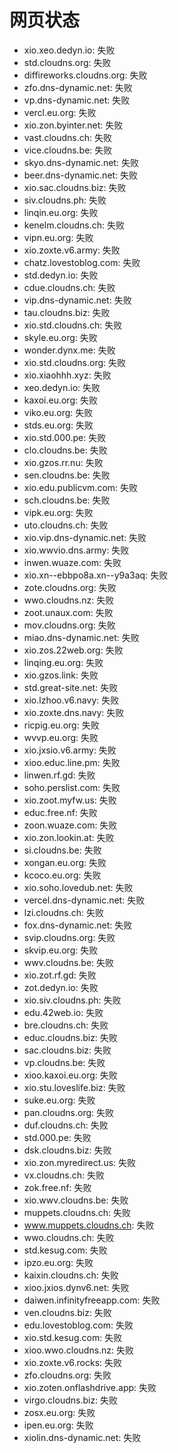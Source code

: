# 网页状态
- xio.xeo.dedyn.io: 失败
- std.cloudns.org: 失败
- diffireworks.cloudns.org: 失败
- zfo.dns-dynamic.net: 失败
- vp.dns-dynamic.net: 失败
- vercl.eu.org: 失败
- xio.zon.byinter.net: 失败
- vast.cloudns.ch: 失败
- vice.cloudns.be: 失败
- skyo.dns-dynamic.net: 失败
- beer.dns-dynamic.net: 失败
- xio.sac.cloudns.biz: 失败
- siv.cloudns.ph: 失败
- linqin.eu.org: 失败
- kenelm.cloudns.ch: 失败
- vipn.eu.org: 失败
- xio.zoxte.v6.army: 失败
- chatz.lovestoblog.com: 失败
- std.dedyn.io: 失败
- cdue.cloudns.ch: 失败
- vip.dns-dynamic.net: 失败
- tau.cloudns.biz: 失败
- xio.std.cloudns.ch: 失败
- skyle.eu.org: 失败
- wonder.dynx.me: 失败
- xio.std.cloudns.org: 失败
- xio.xiaohhh.xyz: 失败
- xeo.dedyn.io: 失败
- kaxoi.eu.org: 失败
- viko.eu.org: 失败
- stds.eu.org: 失败
- xio.std.000.pe: 失败
- clo.cloudns.be: 失败
- xio.gzos.rr.nu: 失败
- sen.cloudns.be: 失败
- xio.edu.publicvm.com: 失败
- sch.cloudns.be: 失败
- vipk.eu.org: 失败
- uto.cloudns.ch: 失败
- xio.vip.dns-dynamic.net: 失败
- xio.wwvio.dns.army: 失败
- inwen.wuaze.com: 失败
- xio.xn--ebbpo8a.xn--y9a3aq: 失败
- zote.cloudns.org: 失败
- wwo.cloudns.nz: 失败
- zoot.unaux.com: 失败
- mov.cloudns.org: 失败
- miao.dns-dynamic.net: 失败
- xio.zos.22web.org: 失败
- linqing.eu.org: 失败
- xio.gzos.link: 失败
- std.great-site.net: 失败
- xio.lzhoo.v6.navy: 失败
- xio.zoxte.dns.navy: 失败
- ricpig.eu.org: 失败
- wvvp.eu.org: 失败
- xio.jxsio.v6.army: 失败
- xioo.educ.line.pm: 失败
- linwen.rf.gd: 失败
- soho.perslist.com: 失败
- xio.zoot.myfw.us: 失败
- educ.free.nf: 失败
- zoon.wuaze.com: 失败
- xio.zon.lookin.at: 失败
- si.cloudns.be: 失败
- xongan.eu.org: 失败
- kcoco.eu.org: 失败
- xio.soho.lovedub.net: 失败
- vercel.dns-dynamic.net: 失败
- lzi.cloudns.ch: 失败
- fox.dns-dynamic.net: 失败
- svip.cloudns.org: 失败
- skvip.eu.org: 失败
- wwv.cloudns.be: 失败
- xio.zot.rf.gd: 失败
- zot.dedyn.io: 失败
- xio.siv.cloudns.ph: 失败
- edu.42web.io: 失败
- bre.cloudns.ch: 失败
- educ.cloudns.biz: 失败
- sac.cloudns.biz: 失败
- vp.cloudns.be: 失败
- xioo.kaxoi.eu.org: 失败
- xio.stu.loveslife.biz: 失败
- suke.eu.org: 失败
- pan.cloudns.org: 失败
- duf.cloudns.ch: 失败
- std.000.pe: 失败
- dsk.cloudns.biz: 失败
- xio.zon.myredirect.us: 失败
- vx.cloudns.ch: 失败
- zok.free.nf: 失败
- xio.wwv.cloudns.be: 失败
- muppets.cloudns.ch: 失败
- www.muppets.cloudns.ch: 失败
- wwo.cloudns.ch: 失败
- std.kesug.com: 失败
- ipzo.eu.org: 失败
- kaixin.cloudns.ch: 失败
- xioo.jxios.dynv6.net: 失败
- daiwen.infinityfreeapp.com: 失败
- ven.cloudns.biz: 失败
- edu.lovestoblog.com: 失败
- xio.std.kesug.com: 失败
- xioo.wwo.cloudns.nz: 失败
- xio.zoxte.v6.rocks: 失败
- zfo.cloudns.org: 失败
- xio.zoten.onflashdrive.app: 失败
- virgo.cloudns.biz: 失败
- zosx.eu.org: 失败
- ipen.eu.org: 失败
- xiolin.dns-dynamic.net: 失败
